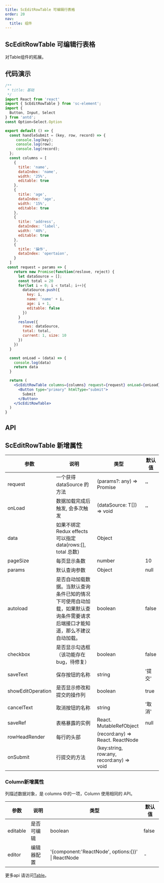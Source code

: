 ```yaml
---
title: ScEditRowTable 可编辑行表格
order: 20
nav:
  title: 组件
---
```


## ScEditRowTable 可编辑行表格

对Table组件的拓展。

## 代码演示

``` jsx
/**
 * title: 基础
 */
import React from 'react'
import { ScEditRowTable } from 'sc-element';
import {
  Button, Input, Select
} from 'antd';
const Option=Select.Option

export default () => {
  const handleSubmit = (key, row, record) => {
     console.log(key);
     console.log(row);
     console.log(record);
  };
  const columns = [
    {
      title: 'name',
      dataIndex: 'name',
      width: '25%',
      editable: true
    },
    {
      title: 'age',
      dataIndex: 'age',
      width: '15%',
      editable: true
    },
    {
      title: 'address',
      dataIndex: 'label',
      width: '40%',
      editable: true
    },
    {
      title: '操作',
      dataIndex: 'opertaion',
    }
  ]
 const request = params => {
    return new Promise(function(reslove, reject) {
      let dataSource = [];
      const total = 20
      for(let i = 0; i < total; i++){
        dataSource.push({
          key: i,
          name: 'name' + i,
          age: i + 1,
          editable: false
        })
      }
      reslove({
        rows: dataSource,
        total: total,
        current: 1, size: 10
      })
    })
  }

  const onLoad = (data) => {
    console.log(data)
    return data
  }

  return (
    <ScEditRowTable columns={columns} request={request} onLoad={onLoad} onSubmit={handleSubmit} autoload>
      <Button type="primary" htmlType="submit">
        Submit
      </Button>
    </ScEditRowTable>
  )
}
```

## API

## ScEditRowTable 新增属性

| 参数                 | 说明                                                                | 类型                      | 默认值     |
| -------------------- | ------------------------------------------------------------------- | ------------------------- | ---------- |
| request              | 一个获得 dataSource 的方法                                           | (params?: any) => Promise | ''         |
| onLoad               | 数据加载完成后触发, 会多次触发                                        | (dataSource: T[]) => void | ''         |
| data                 | 如果不绑定 Redux effects 可以指定 data{rows:[], total 总数}           | Object                    |            |
| pageSize             | 每页显示条数                                                         | number                    | 10         |
| params               | 默认查询参数                                                         | Object                    | null       |
| autoload             | 是否自动加载数据。当默认查询条件已知的情况下可使用自动加载，如果默认查询条件需要请求后端接口才能知道，那么不建议自动加载。 | boolean  | false  |
| checkbox             | 是否显示勾选框（该功能存在 bug，待修复）                               | boolean                   | false      |
| saveText             | 保存按钮的名称                                                       | string                   | '提交'      |
| showEditOperation    | 是否显示修改和提交的操作列                                            | boolean                   | true      |
| cancelText           | 取消按钮的名称                                                       | string                   | '取消'      |
| saveRef              | 表格暴露的实例                                                       | React. MutableRefObject   | null      |
| rowHeadRender        |  每行的头部                                                          | (record:any) => React. ReactNode    |            | 
| onSubmit             | 行提交的方法                                                         | (key:string, row:any, record:any) => void             |            |

### Column新增属性

列描述数据对象，是 columns 中的一项，Column 使用相同的 API。

| 参数 | 说明 | 类型 | 默认值 |
| --- | --- | --- | --- |
| editable | 是否可编辑 | boolean | false|
| editor | 编辑器配置 | '{component:'ReactNode', options:{}}' \| ReactNode | -|

更多api 请访问[Table](https://ant.design/components/table-cn/)。
